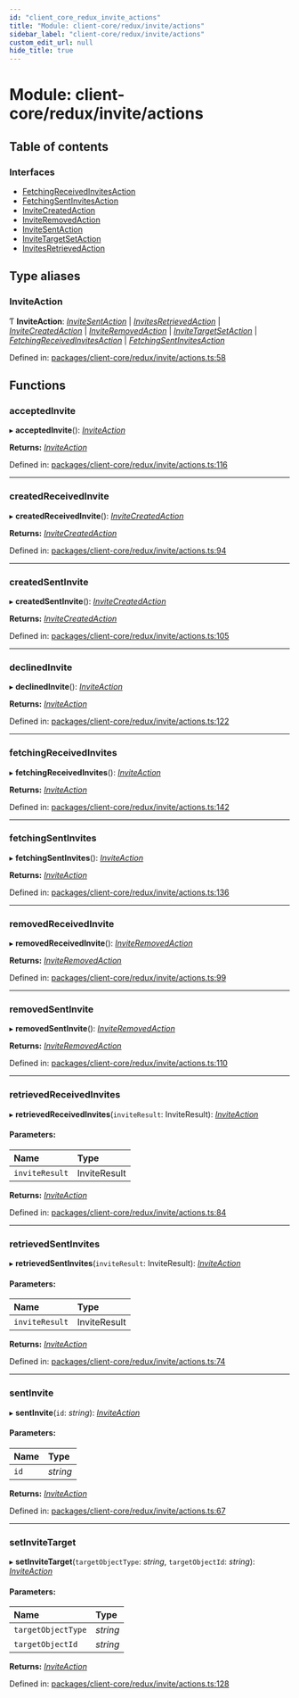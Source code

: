```yaml
---
id: "client_core_redux_invite_actions"
title: "Module: client-core/redux/invite/actions"
sidebar_label: "client-core/redux/invite/actions"
custom_edit_url: null
hide_title: true
---
```


# Module: client-core/redux/invite/actions

## Table of contents

### Interfaces

- [FetchingReceivedInvitesAction](../interfaces/client_core_redux_invite_actions.fetchingreceivedinvitesaction.md)
- [FetchingSentInvitesAction](../interfaces/client_core_redux_invite_actions.fetchingsentinvitesaction.md)
- [InviteCreatedAction](../interfaces/client_core_redux_invite_actions.invitecreatedaction.md)
- [InviteRemovedAction](../interfaces/client_core_redux_invite_actions.inviteremovedaction.md)
- [InviteSentAction](../interfaces/client_core_redux_invite_actions.invitesentaction.md)
- [InviteTargetSetAction](../interfaces/client_core_redux_invite_actions.invitetargetsetaction.md)
- [InvitesRetrievedAction](../interfaces/client_core_redux_invite_actions.invitesretrievedaction.md)

## Type aliases

### InviteAction

Ƭ **InviteAction**: [*InviteSentAction*](../interfaces/client_core_redux_invite_actions.invitesentaction.md) \| [*InvitesRetrievedAction*](../interfaces/client_core_redux_invite_actions.invitesretrievedaction.md) \| [*InviteCreatedAction*](../interfaces/client_core_redux_invite_actions.invitecreatedaction.md) \| [*InviteRemovedAction*](../interfaces/client_core_redux_invite_actions.inviteremovedaction.md) \| [*InviteTargetSetAction*](../interfaces/client_core_redux_invite_actions.invitetargetsetaction.md) \| [*FetchingReceivedInvitesAction*](../interfaces/client_core_redux_invite_actions.fetchingreceivedinvitesaction.md) \| [*FetchingSentInvitesAction*](../interfaces/client_core_redux_invite_actions.fetchingsentinvitesaction.md)

Defined in: [packages/client-core/redux/invite/actions.ts:58](https://github.com/xr3ngine/xr3ngine/blob/9d253dc38/packages/client-core/redux/invite/actions.ts#L58)

## Functions

### acceptedInvite

▸ **acceptedInvite**(): [*InviteAction*](client_core_redux_invite_actions.md#inviteaction)

**Returns:** [*InviteAction*](client_core_redux_invite_actions.md#inviteaction)

Defined in: [packages/client-core/redux/invite/actions.ts:116](https://github.com/xr3ngine/xr3ngine/blob/9d253dc38/packages/client-core/redux/invite/actions.ts#L116)

___

### createdReceivedInvite

▸ **createdReceivedInvite**(): [*InviteCreatedAction*](../interfaces/client_core_redux_invite_actions.invitecreatedaction.md)

**Returns:** [*InviteCreatedAction*](../interfaces/client_core_redux_invite_actions.invitecreatedaction.md)

Defined in: [packages/client-core/redux/invite/actions.ts:94](https://github.com/xr3ngine/xr3ngine/blob/9d253dc38/packages/client-core/redux/invite/actions.ts#L94)

___

### createdSentInvite

▸ **createdSentInvite**(): [*InviteCreatedAction*](../interfaces/client_core_redux_invite_actions.invitecreatedaction.md)

**Returns:** [*InviteCreatedAction*](../interfaces/client_core_redux_invite_actions.invitecreatedaction.md)

Defined in: [packages/client-core/redux/invite/actions.ts:105](https://github.com/xr3ngine/xr3ngine/blob/9d253dc38/packages/client-core/redux/invite/actions.ts#L105)

___

### declinedInvite

▸ **declinedInvite**(): [*InviteAction*](client_core_redux_invite_actions.md#inviteaction)

**Returns:** [*InviteAction*](client_core_redux_invite_actions.md#inviteaction)

Defined in: [packages/client-core/redux/invite/actions.ts:122](https://github.com/xr3ngine/xr3ngine/blob/9d253dc38/packages/client-core/redux/invite/actions.ts#L122)

___

### fetchingReceivedInvites

▸ **fetchingReceivedInvites**(): [*InviteAction*](client_core_redux_invite_actions.md#inviteaction)

**Returns:** [*InviteAction*](client_core_redux_invite_actions.md#inviteaction)

Defined in: [packages/client-core/redux/invite/actions.ts:142](https://github.com/xr3ngine/xr3ngine/blob/9d253dc38/packages/client-core/redux/invite/actions.ts#L142)

___

### fetchingSentInvites

▸ **fetchingSentInvites**(): [*InviteAction*](client_core_redux_invite_actions.md#inviteaction)

**Returns:** [*InviteAction*](client_core_redux_invite_actions.md#inviteaction)

Defined in: [packages/client-core/redux/invite/actions.ts:136](https://github.com/xr3ngine/xr3ngine/blob/9d253dc38/packages/client-core/redux/invite/actions.ts#L136)

___

### removedReceivedInvite

▸ **removedReceivedInvite**(): [*InviteRemovedAction*](../interfaces/client_core_redux_invite_actions.inviteremovedaction.md)

**Returns:** [*InviteRemovedAction*](../interfaces/client_core_redux_invite_actions.inviteremovedaction.md)

Defined in: [packages/client-core/redux/invite/actions.ts:99](https://github.com/xr3ngine/xr3ngine/blob/9d253dc38/packages/client-core/redux/invite/actions.ts#L99)

___

### removedSentInvite

▸ **removedSentInvite**(): [*InviteRemovedAction*](../interfaces/client_core_redux_invite_actions.inviteremovedaction.md)

**Returns:** [*InviteRemovedAction*](../interfaces/client_core_redux_invite_actions.inviteremovedaction.md)

Defined in: [packages/client-core/redux/invite/actions.ts:110](https://github.com/xr3ngine/xr3ngine/blob/9d253dc38/packages/client-core/redux/invite/actions.ts#L110)

___

### retrievedReceivedInvites

▸ **retrievedReceivedInvites**(`inviteResult`: InviteResult): [*InviteAction*](client_core_redux_invite_actions.md#inviteaction)

#### Parameters:

Name | Type |
:------ | :------ |
`inviteResult` | InviteResult |

**Returns:** [*InviteAction*](client_core_redux_invite_actions.md#inviteaction)

Defined in: [packages/client-core/redux/invite/actions.ts:84](https://github.com/xr3ngine/xr3ngine/blob/9d253dc38/packages/client-core/redux/invite/actions.ts#L84)

___

### retrievedSentInvites

▸ **retrievedSentInvites**(`inviteResult`: InviteResult): [*InviteAction*](client_core_redux_invite_actions.md#inviteaction)

#### Parameters:

Name | Type |
:------ | :------ |
`inviteResult` | InviteResult |

**Returns:** [*InviteAction*](client_core_redux_invite_actions.md#inviteaction)

Defined in: [packages/client-core/redux/invite/actions.ts:74](https://github.com/xr3ngine/xr3ngine/blob/9d253dc38/packages/client-core/redux/invite/actions.ts#L74)

___

### sentInvite

▸ **sentInvite**(`id`: *string*): [*InviteAction*](client_core_redux_invite_actions.md#inviteaction)

#### Parameters:

Name | Type |
:------ | :------ |
`id` | *string* |

**Returns:** [*InviteAction*](client_core_redux_invite_actions.md#inviteaction)

Defined in: [packages/client-core/redux/invite/actions.ts:67](https://github.com/xr3ngine/xr3ngine/blob/9d253dc38/packages/client-core/redux/invite/actions.ts#L67)

___

### setInviteTarget

▸ **setInviteTarget**(`targetObjectType`: *string*, `targetObjectId`: *string*): [*InviteAction*](client_core_redux_invite_actions.md#inviteaction)

#### Parameters:

Name | Type |
:------ | :------ |
`targetObjectType` | *string* |
`targetObjectId` | *string* |

**Returns:** [*InviteAction*](client_core_redux_invite_actions.md#inviteaction)

Defined in: [packages/client-core/redux/invite/actions.ts:128](https://github.com/xr3ngine/xr3ngine/blob/9d253dc38/packages/client-core/redux/invite/actions.ts#L128)
